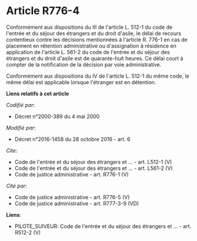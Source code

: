 # Article R776-4

Conformément aux dispositions du III de l'article L. 512-1 du code de l'entrée et du séjour des étrangers et du droit
d'asile, le délai de recours contentieux contre les décisions mentionnées à l'article R. 776-1 en cas de placement en
rétention administrative ou d'assignation à résidence en application de l'article L. 561-2 du code de l'entrée et du séjour
des étrangers et du droit d'asile est de quarante-huit heures. Ce délai court à compter de la notification de la décision par
voie administrative.

Conformément aux dispositions du IV de l'article L. 512-1 du même code, le même délai est applicable lorsque l'étranger est
en détention.

**Liens relatifs à cet article**

_Codifié par_:

  - Décret n°2000-389 du 4 mai 2000

_Modifié par_:

  - Décret n°2016-1458 du 28 octobre 2016 - art. 6

_Cite_:

  - Code de l'entrée et du séjour des étrangers et ... - art. L512-1 (V)
  - Code de l'entrée et du séjour des étrangers et ... - art. L561-2 (V)
  - Code de justice administrative - art. R776-1 (V)

_Cité par_:

  - Code de justice administrative - art. R776-5 (V)
  - Code de justice administrative - art. R777-3-9 (VD)

**Liens**:

  - PILOTE_SUIVEUR: Code de l'entrée et du séjour des étrangers et ... - art. R512-2 (V)
